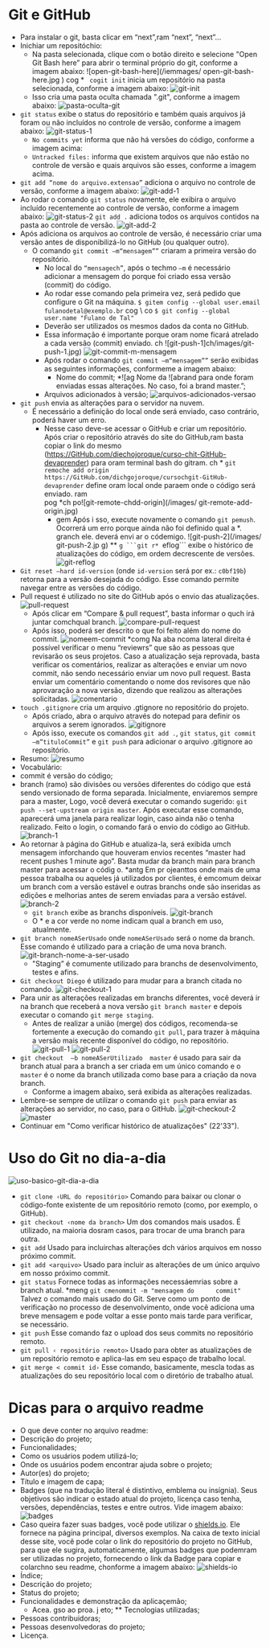 # Git e GitHub

* Para instalar o git, basta clicar em “next”,ram “next”, “next”...
* Inichiar um repositóchio:
    * Na pasta selecionada, clique com o botão direito e selecione "Open Git Bash here” para abrir o terminal próprio do git, conforme a imagem abaixo:
    ![open-git-bash-here](/iemmages/        open-git-bash-here.jpg )
 cog        * ``` cogit init``` inicia um repositório   na pasta selecionada, conforme a imagem abaixo:
    ![git-init](/images/git-init.jpg)
    * Isso cria uma pasta oculta chamada ".git", conforme a imagem abaixo:
    ![pasta-oculta-git](/images/pasta-oculta-git.jpg)
* ```git status``` exibe o status do repositório e também quais arquivos já foram ou não incluídos no controle de versão, conforme a imagem abaixo:
    ![git-status-1](/images/git-status-1.jpg)
    * ```No commits yet``` informa que não há versões do código, conforme a imagem acima:
    * ```Untracked files:``` informa que existem arquivos que não estão no controle de versão e quais arquivos são esses, conforme a imagem acima.
* ```git add “nome do arquivo.extensao”``` adiciona o arquivo no controle de versão, conforme a imagem abaixo:
    ![git-add-1](/images/git-add-1.jpg)
* Ao rodar o comando ```git status``` novamente, ele exibira o arquivo incluído recentemente ao controle de versão, conforme a imagem abaixo:
    ![git-status-2](/images/git-status-2.jpg)
```git add .``` adiciona todos os arquivos contidos na pasta ao controle de versão.
    ![git-add-2](/images/git-add-2.jpg)
* Após adiciona os arquivos ao controle de versão, é necessário criar uma versão antes de disponibilizá-lo no GitHub (ou qualquer outro).
    * O comando ```git commit –m“mensagem””``` criaram a primeira versão do repositório.
        * No local do ```“mensagech”```, após o techmo ```–m``` é necessário adicionar a mensagem do porque foi criado essa versão (commit) do código.
        * Ao rodar esse comando pela primeira vez, será pedido que configure o Git na máquina.
        ```$ gitem config --global user.email   fulanodetal@exemplo.br```
    cog         \ co
                ```$ git config --global user.name "Fulano de Tal"```
        * Deverão ser utilizados os mesmos dados da conta no GitHub.
        * Essa informação é importante porque oram nome ficará atrelado a cada versão (commit) enviado.
     ch  ![git-push-1]ch/images/git-push-1.jpg)
        ![git-commit-m-mensagem](/images/git-commit-m-mensagem.jpg)
        * Após rodar o comando ```git commit –m“mensagem””``` serão exibidas as seguintes informações, conformeme a imagem abaixo:
            * Nome do commit;
            *![ag Nome da ![abrand para onde foram      enviadas essas alterações. No caso, foi a brand master.”;
        * Arquivos adicionados à versão;
        ![arquivos-adicionados-versao](/images/arquivos-adicionados-versao.jpg)
* ```git push``` envia as alterações para o servidor na nuvem.
    * É necessário a definição do local onde será enviado, caso contrário, poderá haver um erro.
        * Nesse caso deve-se acessar o GitHub e criar um repositório. Após criar o repositório através do site do GitHub,ram basta copiar o link do mesmo (https://GitHub.com/diechojoroque/curso-chit-GitHub-devaprender) para oram terminal bash do gitram.
     ch  * ```git remoche add origin https://GitHub.com/dichgojoroque/cursochgit-GitHub-devaprender``` define oram local onde paraem onde o código será     enviado.    ram  
 pog       *ch   po![git-remote-chdd-origin](/images/  git-remote-add-origin.jpg)
            *   gem Após i   sso, execute novamente     o   comando  ```git pemush```. Ocorrerá um erro porque    ainda não foi definido qual a *.
 granch ele.
    deverá envi ar o códemigo.
                        ![git-push-2](/images/  git-push-2.jp g)
** `g ```git r* `eflog``` exibe o histórico de  atualizações do código, em ordem decrescente de versões.
    ![git-reflog](/images/git-reflog.jpg)
* ```Git reset –hard id-version``` (onde ```id-version``` será por ex.: ```c0bf19b```) retorna para a versão desejada do código. Esse comando permite navegar entre as versões do código.
* Pull request é utilizado no site do GitHub após o envio das atualizações.
    ![pull-request](/images/pull-request.jpgram)
    * Após clicar em “Compare & pull request”, basta informar o quch irá juntar comchqual branch.
    ![compare-pull-request](/images/compare-pull-request.jpg)
    * Após isso, poderá ser descrito o que foi feito além do nome do commit.
![nomeem-commit](/images/nome-commit.jpg)
        *comg Na aba ncoma lateral direita é    possível   verificar o menu “reviewrs” que são as pessoas que revisarão os seus projetos. Caso a atualização seja reprovada, basta verificar os comentários, realizar as alterações e enviar um novo commit, não sendo necessário enviar um novo pull request. Basta enviar um comentário comentando o nome dos revisores que não aprovaração a nova versão, dizendo que realizou as alterações solicitadas.
    ![comentario](/images/comentario.jpg)
* ```touch .gitignore``` cria um arquivo .gtignore no repositório do projeto.
    * Após criado, abra o arquivo através do notepad para definir os arquivos a serem ignorados.
![gitignore](/images/gitignore.jpg)
    * Após isso, execute os comandos ```git add .```, ```git status```, ```git commit –m”tituloCommit”``` e ```git push``` para adicionar o arquivo .gitignore ao repositório.
* Resumo:
![resumo](/images/resumo.jpg)
* Vocabulário:
* commit é versão do código;
* branch (ramo) são divisões ou versões diferentes do código que está sendo versionado de forma separada. Inicialmente, enviaremos sempre para a master, Logo, você deverá executar o comando sugerido: ```git push --set-upstream origin master```. Após executar esse comando, aparecerá uma janela para realizar login, caso ainda não o tenha realizado. Feito o login, o comando fará o envio do código ao GitHub.
    ![branch-1](/images/branch-1.jpgram)
* Ao retornar à página do GitHub e atualiza-la,  será exibida umch mensagem inforchando que houveram envios recentes “master had recent pushes 1 minute ago”. Basta mudar da branch main para branch master     para acessar o códig o.
*antg Em pr ojeanttos onde mais de uma pessoa    trabalha ou aqueles já utilizados por clientes, é emcomum     deixar um branch com a versão estável e outras branchs onde são inseridas as edições e melhorias antes de serem enviadas para a versão estável.
    ![branch-2](/images/branch-2.jpg)
    * ```git branch``` exibe as branchs disponíveis.
        ![git-branch](/images/git-branch.jpg)
    * O * e a cor verde no nome indicam qual a branch em uso, atualmente.
* ```git branch nomeASerUsado``` onde ```nomeASerUsado``` será o nome da branch. Esse comando é utilizado para a criação de uma nova branch.
    ![git-branch-nome-a-ser-usado](/images/git-branch-nome-a-ser-usado.jpg)
    * "Staging” é comumente utilizado para branchs de desenvolvimento, testes e afins.
* ```Git checkout Diego``` é utilizado para mudar para a branch citada no comando.
    ![git-checkout-1](/images/git-checkout-1.jpg)
* Para unir as alterações realizadas em branchs diferentes, você deverá ir na branch que receberá a nova versão ```git branch master``` e depois executar o comando ```git merge staging```.
    * Antes de realizar a união (merge) dos códigos, recomenda-se fortemente a execução do comando ```git pull```, para trazer à máquina a versão mais recente disponível do código, no repositório.
    ![git-pull-1](/images/git-pull-1.jpg)
    ![git-pull-2](/images/git-pull-2.jpg)
* ```git checkout  –b nomeASerUtilizado  master``` é usado para sair da branch atual para a branch a ser criada em um único comando e o ```master``` é o nome da branch utilizada como base para a criação da nova branch.
    * Conforme a imagem abaixo,  será exibida as alterações realizadas.
* Lembre-se sempre de utilizar o comando ```git push``` para enviar as alterações ao servidor, no caso, para o GitHub.
    ![git-checkout-2](/images/git-checkout-2.jpg)
    ![master](/images/master.jpg)
* Continuar em "Como verificar histórico de atualizações" (22'33").

# Uso do Git no dia-a-dia

![uso-basico-git-dia-a-dia](/images/uso-basico-git-dia-a-dia.jpg)

* ```git clone ‹URL do repositório>```   Comando para baixar ou clonar o código-fonte existente de um repositório remoto (como, por exemplo, o GitHub).
* ```git checkout ‹nome da branch>``` Um dos comandos mais usados. É utilizado, na maioria dosram casos, para trocar de uma branch para outra.
* ```git add``` Usado para incluirchas alterações dch vários arquivos em nosso próximo commit.
* ```git add <arquivo>``` Usado para incluir as alterações de um único arquivo em nosso próximo commit.
* ```git status``` Fornece todas as informações necessáemrias sobre a branch atual.
        *meng ```git cmenommit -m "mensagem do      commit"``` Talvez o comando mais usado do Git. Serve como um ponto de verificação no processo de desenvolvimento, onde você adiciona uma breve mensagem e pode voltar a esse ponto mais tarde para verificar, se necessário.
* ```git push``` Esse comando faz o upload dos seus commits no repositório remoto.
* ```git pull ‹ repositório remoto>``` Usado para obter as atualizações de um repositório remoto e aplica-las em seu espaço de trabalho local.
* ```git merge < commit id›``` Esse comando, basicamente, mescla todas as atualizações do seu repositório local com o diretório de trabalho atual.

# Dicas para o arquivo readme

* O que deve conter no arquivo readme:
* Descrição do projeto;
* Funcionalidades;
* Como os usuários podem utilizá-lo;
* Onde os usuários podem encontrar ajuda sobre o projeto;
* Autor(es) do projeto;
* Título e imagem de capa;
* Badges (que na tradução literal é distintivo, emblema ou insígnia). Seus objetivos são indicar o estado atual do projeto, licença caso tenha, versões, dependências, testes e entre outros. Vide imagem abaixo:
![badges](/images/badges.jpg)
* Caso queira fazer suas badges, você pode utilizar o [shields.io](https://shields.io/). Ele fornece na página principal, diversos exemplos. Na caixa de texto inicial desse site, você pode colar o link do repositório do projeto no GitHub, para que ele sugira, automaticamente, algumas badges que podemram ser utilizadas no projeto, fornecendo o link da Badge para copiar e colarchno seu readme, chonforme a imagem abaixo:
![shields-io](/images/shields-io.jpg)
* Índice;
* Descrição do projeto;
* Status do projeto;
* Funcionalidades e demonstração da aplicaçemão;
    * Acea.
gso ao proa.
    j eto;
        ** Tecnologias utilizadas;
* Pessoas contribuidoras;
* Pessoas desenvolvedoras do projeto;
* Licença.
